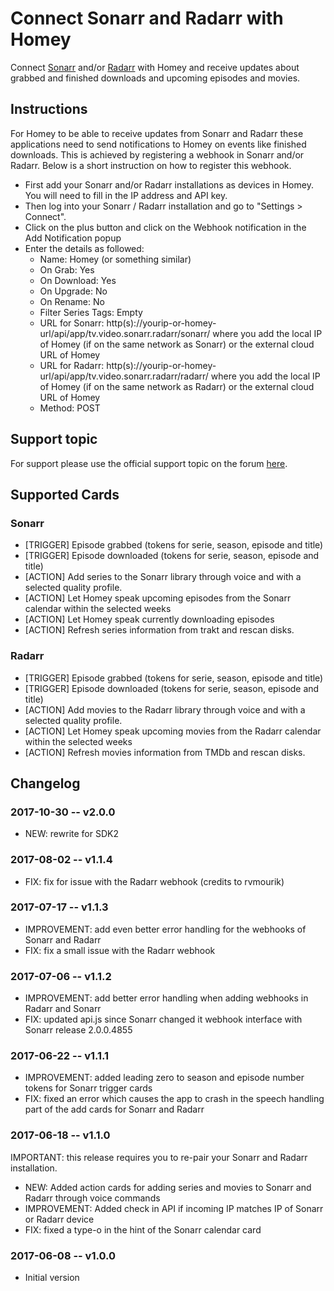 # Connect Sonarr and Radarr with Homey
Connect [Sonarr](https://github.com/Sonarr/Sonarr) and/or [Radarr](https://github.com/Radarr/Radarr) with Homey and receive updates about grabbed and finished downloads and upcoming episodes and movies.

## Instructions
For Homey to be able to receive updates from Sonarr and Radarr these applications need to send notifications to Homey on events like finished downloads. This is achieved by registering a webhook in Sonarr and/or Radarr. Below is a short instruction on how to register this webhook.
* First add your Sonarr and/or Radarr installations as devices in Homey. You will need to fill in the IP address and API key.
* Then log into your Sonarr / Radarr installation and go to "Settings > Connect".
* Click on the plus button and click on the Webhook notification in the Add Notification popup
* Enter the details as followed:
    * Name: Homey (or something similar)
    * On Grab: Yes
    * On Download: Yes
    * On Upgrade: No
    * On Rename: No
    * Filter Series Tags: Empty
    * URL for Sonarr: http(s)://yourip-or-homey-url/api/app/tv.video.sonarr.radarr/sonarr/ where you add the local IP of Homey (if on the same network as Sonarr) or the external cloud URL of Homey
    * URL for Radarr: http(s)://yourip-or-homey-url/api/app/tv.video.sonarr.radarr/radarr/ where you add the local IP of Homey (if on the same network as Radarr) or the external cloud URL of Homey
    * Method: POST

## Support topic
For support please use the official support topic on the forum [here](https://forum.athom.com/discussion/3333/).

## Supported Cards
### Sonarr
* [TRIGGER] Episode grabbed (tokens for serie, season, episode and title)
* [TRIGGER] Episode downloaded (tokens for serie, season, episode and title)
* [ACTION] Add series to the Sonarr library through voice and with a selected quality profile.
* [ACTION] Let Homey speak upcoming episodes from the Sonarr calendar within the selected weeks
* [ACTION] Let Homey speak currently downloading episodes
* [ACTION] Refresh series information from trakt and rescan disks.

### Radarr
* [TRIGGER] Episode grabbed (tokens for serie, season, episode and title)
* [TRIGGER] Episode downloaded (tokens for serie, season, episode and title)
* [ACTION] Add movies to the Radarr library through voice and with a selected quality profile.
* [ACTION] Let Homey speak upcoming movies from the Radarr calendar within the selected weeks
* [ACTION] Refresh movies information from TMDb and rescan disks.

## Changelog
### 2017-10-30 -- v2.0.0
* NEW: rewrite for SDK2

### 2017-08-02 -- v1.1.4
* FIX: fix for issue with the Radarr webhook (credits to rvmourik)

### 2017-07-17 -- v1.1.3
* IMPROVEMENT: add even better error handling for the webhooks of Sonarr and Radarr
* FIX: fix a small issue with the Radarr webhook

### 2017-07-06 -- v1.1.2
* IMPROVEMENT: add better error handling when adding webhooks in Radarr and Sonarr
* FIX: updated api.js since Sonarr changed it webhook interface with Sonarr release 2.0.0.4855

### 2017-06-22 -- v1.1.1
* IMPROVEMENT: added leading zero to season and episode number tokens for Sonarr trigger cards
* FIX: fixed an error which causes the app to crash in the speech handling part of the add cards for Sonarr and Radarr

### 2017-06-18 -- v1.1.0
IMPORTANT: this release requires you to re-pair your Sonarr and Radarr installation.
* NEW: Added action cards for adding series and movies to Sonarr and Radarr through voice commands
* IMPROVEMENT: Added check in API if incoming IP matches IP of Sonarr or Radarr device
* FIX: fixed a type-o in the hint of the Sonarr calendar card

### 2017-06-08 -- v1.0.0
* Initial version
